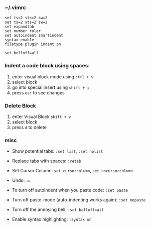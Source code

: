 ### ~/.vimrc

```
set ts=2 sts=2 sw=2
set ts=2 sts=2 sw=2
set expandtab
set number ruler
set autoindent smartindent
syntax enable
filetype plugin indent on

set belloff=all
```

### Indent a code block using spaces:
  1. enter visual block mode using `ctrl + v`
  2. select block
  3. go into special insert using `shift + i`
  4. press `esc` to see changes

### Delete Block
  1. enter Visual Block `shift + v`
  2. select block
  3. press `d` to delete


### misc

 - Show potential tabs: `:set list`, `:set nolist`
 - Replace tabs with spaces: `:retab`

 - Set Cursor Column: `set cursorcolumn`, `set nocursorcolumn`
 - Undo: `:u`
 - To turn off autoindent when you paste code: `:set paste`
 - Turn off paste-mode (auto-indenting works again): `:set nopaste`
 - Turn off the annoying bell: `:set belloff=all`
 - Enable syntax highlighting: `:syntax on`